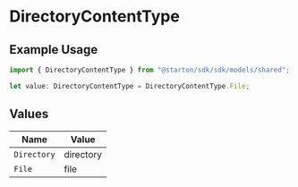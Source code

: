 # DirectoryContentType

## Example Usage

```typescript
import { DirectoryContentType } from "@starton/sdk/sdk/models/shared";

let value: DirectoryContentType = DirectoryContentType.File;
```

## Values

| Name        | Value       |
| ----------- | ----------- |
| `Directory` | directory   |
| `File`      | file        |